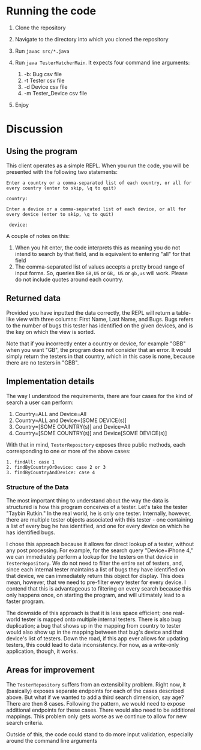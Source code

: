 # Running the code
1. Clone the repository 
2. Navigate to the directory into which you cloned the repository
3. Run `javac src/*.java`
4. Run `java TesterMatcherMain`. It expects four command line arguments:

    1. -b: Bug csv file
    2. -t Tester csv file
    3. -d Device csv file
    4. -m Tester_Device csv file 
      
5. Enjoy

# Discussion
## Using the program
This client operates as a simple REPL. When you run the code, you will be presented with the following two statements:

`Enter a country or a comma-separated list of each country, or all for every country (enter to skip, \q to quit)
 `
 
 `country:`
 
 
 `Enter a device or a comma-separated list of each device, or all for every device (enter to skip, \q to quit)`
 
` device:`

A couple of notes on this:
1. When you hit enter, the code interprets this as meaning you do not intend to search by that field, and is equivalent to 
entering "all" for that field
2. The comma-separated list of values accepts a pretty broad range of input forms. So, queries like `GB,US` or `GB, US` or 
`gb,us` will work. Please do not include quotes around each country.

## Returned data
Provided you have inputted the data correctly, the REPL will return a table-like view with
three columns: First Name, Last Name, and Bugs. Bugs refers to the number of bugs this tester has identified on the given devices,
and is the key on which the view is sorted.

Note that if you incorrectly enter a country or device, for example "GBB" when you want "GB", the program does
not consider that an error. It would simply return the testers in that country, which in this case is none, because there are 
no testers in "GBB".

## Implementation details
The way I understood the requirements, there are four cases for the kind of search a user can perform:
1. Country=ALL and Device=All
2. Country=ALL and Device=[SOME DEVICE(s)]
3. Country=[SOME COUNTRY(s)] and Device=All
4. Country=[SOME COUNTRY(s)] and Device[SOME DEVICE(s)]

With that in mind, `TesterRepository` exposes three public methods, each 
corresponding to one or more of the above cases:
    
    1. findAll: case 1
    2. findByCountryOrDevice: case 2 or 3
    3. findByCountryAndDevice: case 4
    
### Structure of the Data
The most important thing to understand about the way the data is structured is how this program conceives of a tester. Let's
take the tester "Taybin Rutkin." In the real world, he is only one tester. Internally, however, 
there are multiple tester objects associated with this tester - one containing a list of every bug he has identified,
and one for every device on which he has identified bugs. 

I chose this approach because it allows for direct lookup of a tester, without any post processing. For example, for the search 
query "Device=iPhone 4," we can immediately perform a lookup for the testers on that device in `TesterRepository`. We do not 
need to filter the entire set of testers, and, since each internal tester maintains a list of bugs they have identified on that 
device, we can immediately return this object for display. This does mean, however, that
we need to pre-filter every tester for every device. I contend that this is advantageous to filtering
on every search because this only happens once, on starting the program, and will
ultimately lead to a faster program.

The downside of this approach is that it is less space efficient; one real-world tester
is mapped onto multiple internal testers. There is also bug duplication; a bug that shows up in the mapping from country
to tester would also show up in the mapping between that bug's device and that device's list of testers. Down the road,
if this app ever allows for updating testers, this could lead to data inconsistency. For now, 
as a write-only application, though, it works.

## Areas for improvement
The `TesterRepository` suffers from an extensibility problem. Right now, it (basically) exposes 
separate endpoints for each of the cases described above. But what if we wanted to add a third 
search dimension, say age? There are then 8 cases. Following the pattern, we would need to 
expose additional endpoints for these cases. There would also need to be additional mappings. This problem 
only gets worse as we continue to allow for new search criteria. 

Outside of this, the code could stand to do more input validation, especially around the command line 
arguments
